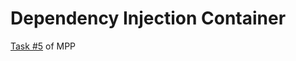 # Dependency Injection Container
[Task #5](https://labs.ishimko.me/mpp-dotnet/5-di-container) of MPP
